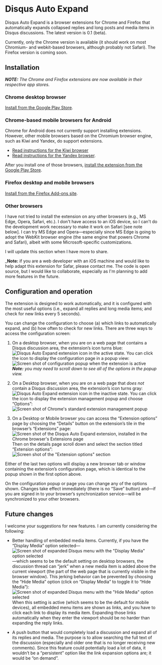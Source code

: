 # Disqus Auto Expand
Disqus Auto Expand is a browser extensions for Chrome and Firefox that automatically expands collapsed replies and long posts and media items in Disqus discussions. The latest version is 0.1 (beta).

Currently, only the Chrome version is available (it should work on most Chromium- and webkit-based browsers, although probably not Safari). The Firefox version is coming soon.

## Installation
_**NOTE:** The Chrome and Firefox extensions are now available in their respective app stores._

### Chrome desktop browser
[Install from the Google Play Store](https://chrome.google.com/webstore/detail/disqus-auto-expander/fpbfgpbppogiblppnplbkkcdmnklnbao?hl=en&gl=US).

### Chrome-based mobile browsers for Android
Chrome for Android does not currently support installing extensions. However, other mobile browsers based on the Chromium browser engine, such as Kiwi and Yandex, do support extensions.

- [Read instructions for the Kiwi browser](https://www.howtogeek.com/415876/how-to-install-desktop-chrome-extensions-on-android/)
- [Read instructions for the Yandex browser](https://www.gizbot.com/how-to/tips-tricks/how-you-can-install-chrome-extensions-on-android-050121.html).

After you install one of those browsers, [install the extension from the Google Play Store](https://chrome.google.com/webstore/detail/disqus-auto-expander/fpbfgpbppogiblppnplbkkcdmnklnbao?hl=en&gl=US).

### Firefox desktop and mobile browsers
[Install from the Firefox Add-ons site](https://addons.mozilla.org/en-US/firefox/addon/disqus-auto-expander/?src=search).

### Other browsers
I have not tried to install the extension on any other browsers (e.g., MS Edge, Opera, Safari, etc.). I don't have access to an iOS device, so I can't do the development work necessary to make it work on Safari [see note below]. I can try MS Edge and Opera—especially since MS Edge is going to adopt the WebKit browser engine (the same engine that powers Chrome and Safari), albeit with some Microsoft-specific customizations.

I will update this section when I have more to share.

_**Note:** if you are a web developer with an iOS machine and would like to help adapt this extension for Safar, please contact me. The code is open source, but I would like to collaborate, especially as I'm planning to add more features in the future.

## Configuration and operation
The extension is designed to work automatically, and it is configured with the most useful options (i.e., expand all replies and long media items; and check for new links every 5 seconds).

You can change the configuration to choose (a) which links to automatically expand, and (b) how often to check for new links. There are three ways to access the configuration screen:
1. On a desktop browser, when you are on a web page that contains a Disqus discussion area, the extension’s icon turns blue: ![Disqus Auto Expand extension icon in the active state](docs/dax_icon_blue.png). You can click the icon to display the configuration page in a popup view:  
![Screen shot of configuration popup when the extension is active](docs/dax_config_page.png)  
_**Note:** you may need to scroll down to see all of the options in the popup view._

1. On a Desktop browser, when you are on a web page that _does not_ contain a Disqus discussion area, the extension’s icon turns gray: ![Disqus Auto Expand extension icon in the inactive state](docs/dax_icon_gray.png). You can click the icon to display the extension management popup and choose “Options”:  
![Screen shot of Chrome's standard extension management popup](docs/chrome_extension_management_popup.png)

1. On a Desktop or Mobile browser you can access the “Extension options” page by choosing the “Details” button on the extension’s tile in the browser’s “Extensions” page:  
![Screen shot of the Disqus Auto Expand extension, installed in the Chrome browser's Extensions page](docs/chrome_extension_tile.png)  
Then on the details page scroll down and select the section titled “Extension options”:  
![Screen shot of the "Extension options" section](docs/chrome_extension_options.png)

Either of the last two options will display a new browser tab or window containing the extension’s configuration page, which is identical to the popup shown in the first option above.

On the configuration popup or page you can change any of the options shown. Changes take effect immediately (there is no “Save” button) and—if you are signed in to your browser’s synchronization service—will be synchronized to your other browsers.

## Future changes
I welcome your suggestions for new features. I am currently considering the following:

- Better handling of embedded media items. Currently, if you have the “Display Media” option selected—  
![Screen shot of expanded Disqus menu with the "Display Media" option selected](docs/disqus_menu_display_media.png)  
—which seems to be the default setting on desktop browsers, the discussion thread can “jerk” when a new media item is added above the current viewport (the part of the web page that is currently visible in the browser window). This jerking behavior can be prevented by choosing the “Hide Media” option (click on “Display Media” to toggle it to “Hide Media”):  
![Screen shot of expanded Disqus menu with the "Hide Media" option selected](docs/disqus_menu_hide_media.png)  
When this setting is active (which seems to be the default for mobile devices), all embedded menu items are shown as links, and you have to click each link to display its media item. Expanding those links automatically when they enter the viewport should be no harder than expanding the reply links.

- A push button that would completely load a discussion and expand all of its replies and media. The purpose is to allow searching the full text of the discussion (especially and older one that is no longer receiving new comments). Since this feature could potentially load a lot of data, it wouldn’t be a “persistent” option like the link expansion options are; it would be “on demand”.
